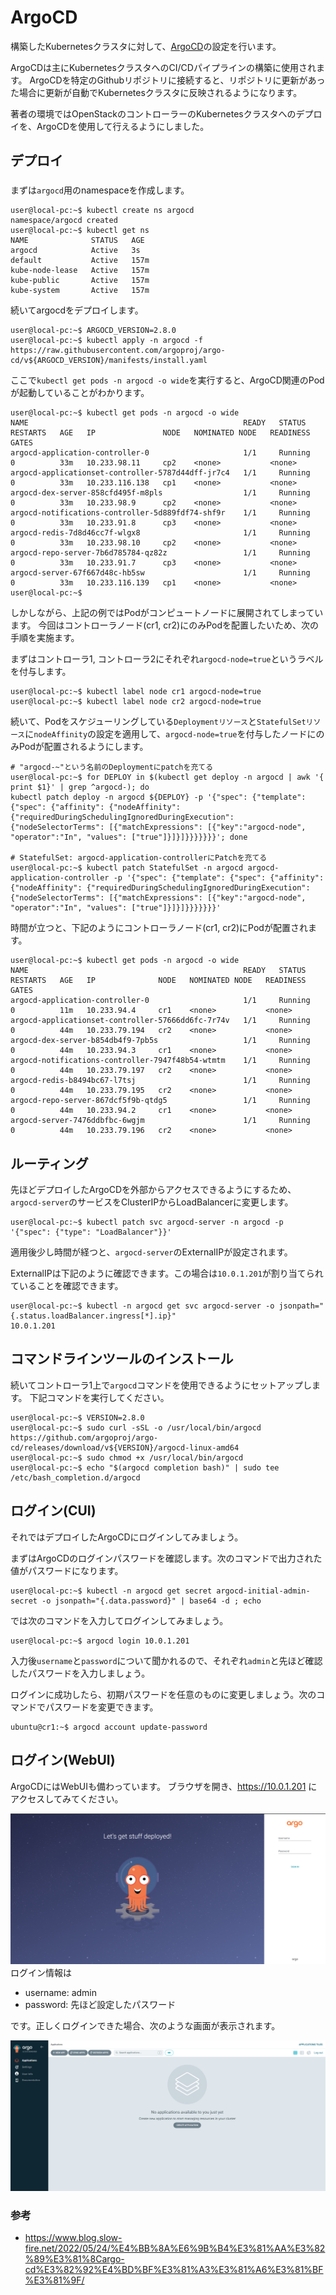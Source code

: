 # ArgoCD
構築したKubernetesクラスタに対して、[ArgoCD](https://argo-cd.readthedocs.io/en/stable/)の設定を行います。

ArgoCDは主にKubernetesクラスタへのCI/CDパイプラインの構築に使用されます。
ArgoCDを特定のGithubリポジトリに接続すると、リポジトリに更新があった場合に更新が自動でKubernetesクラスタに反映されるようになります。

著者の環境ではOpenStackのコントローラーのKubernetesクラスタへのデプロイを、ArgoCDを使用して行えるようにしました。


## デプロイ
### 
まずは`argocd`用のnamespaceを作成します。

```
user@local-pc:~$ kubectl create ns argocd
namespace/argocd created
user@local-pc:~$ kubectl get ns
NAME              STATUS   AGE
argocd            Active   3s
default           Active   157m
kube-node-lease   Active   157m
kube-public       Active   157m
kube-system       Active   157m
```

続いてargocdをデプロイします。
```
user@local-pc:~$ ARGOCD_VERSION=2.8.0
user@local-pc:~$ kubectl apply -n argocd -f https://raw.githubusercontent.com/argoproj/argo-cd/v${ARGOCD_VERSION}/manifests/install.yaml
```

ここで`kubectl get pods -n argocd -o wide`を実行すると、ArgoCD関連のPodが起動していることがわかります。

```
user@local-pc:~$ kubectl get pods -n argocd -o wide
NAME                                                READY   STATUS    RESTARTS   AGE   IP               NODE   NOMINATED NODE   READINESS GATES
argocd-application-controller-0                     1/1     Running   0          33m   10.233.98.11     cp2    <none>           <none>
argocd-applicationset-controller-5787d44dff-jr7c4   1/1     Running   0          33m   10.233.116.138   cp1    <none>           <none>
argocd-dex-server-858cfd495f-m8pls                  1/1     Running   0          33m   10.233.98.9      cp2    <none>           <none>
argocd-notifications-controller-5d889fdf74-shf9r    1/1     Running   0          33m   10.233.91.8      cp3    <none>           <none>
argocd-redis-7d8d46cc7f-wlgx8                       1/1     Running   0          33m   10.233.98.10     cp2    <none>           <none>
argocd-repo-server-7b6d785784-qz82z                 1/1     Running   0          33m   10.233.91.7      cp3    <none>           <none>
argocd-server-67f667d48c-hb5sw                      1/1     Running   0          33m   10.233.116.139   cp1    <none>           <none>
user@local-pc:~$ 
```

しかしながら、上記の例ではPodがコンピュートノードに展開されてしまっています。
今回はコントローラノード(cr1, cr2)にのみPodを配置したいため、次の手順を実施ます。

まずはコントローラ1, コントローラ2にそれぞれ`argocd-node=true`というラベルを付与します。
```
user@local-pc:~$ kubectl label node cr1 argocd-node=true
user@local-pc:~$ kubectl label node cr2 argocd-node=true
```

続いて、Podをスケジューリングしている`Deploymentリソース`と`StatefulSetリソース`に`nodeAffinity`の設定を適用して、`argocd-node=true`を付与したノードにのみPodが配置されるようにします。
```
# "argocd-~"という名前のDeploymentにpatchを充てる
user@local-pc:~$ for DEPLOY in $(kubectl get deploy -n argocd | awk '{
print $1}' | grep ^argocd-); do
kubectl patch deploy -n argocd ${DEPLOY} -p '{"spec": {"template": {"spec": {"affinity": {"nodeAffinity": {"requiredDuringSchedulingIgnoredDuringExecution": {"nodeSelectorTerms": [{"matchExpressions": [{"key":"argocd-node", "operator":"In", "values": ["true"]}]}]}}}}}}}'; done

# StatefulSet: argocd-application-controllerにPatchを充てる
user@local-pc:~$ kubectl patch StatefulSet -n argocd argocd-application-controller -p '{"spec": {"template": {"spec": {"affinity": {"nodeAffinity": {"requiredDuringSchedulingIgnoredDuringExecution": {"nodeSelectorTerms": [{"matchExpressions": [{"key":"argocd-node", "operator":"In", "values": ["true"]}]}]}}}}}}}'
```

時間が立つと、下記のようにコントローラノード(cr1, cr2)にPodが配置されます。
```
user@local-pc:~$ kubectl get pods -n argocd -o wide
NAME                                                READY   STATUS    RESTARTS   AGE   IP              NODE   NOMINATED NODE   READINESS GATES
argocd-application-controller-0                     1/1     Running   0          11m   10.233.94.4     cr1    <none>           <none>
argocd-applicationset-controller-57666dd6fc-7r74v   1/1     Running   0          44m   10.233.79.194   cr2    <none>           <none>
argocd-dex-server-b854db4f9-7pb5s                   1/1     Running   0          44m   10.233.94.3     cr1    <none>           <none>
argocd-notifications-controller-7947f48b54-wtmtm    1/1     Running   0          44m   10.233.79.197   cr2    <none>           <none>
argocd-redis-b8494bc67-l7tsj                        1/1     Running   0          44m   10.233.79.195   cr2    <none>           <none>
argocd-repo-server-867dcf5f9b-qtdg5                 1/1     Running   0          44m   10.233.94.2     cr1    <none>           <none>
argocd-server-7476ddbfbc-6wgjm                      1/1     Running   0          44m   10.233.79.196   cr2    <none>           <none>
```

## ルーティング
先ほどデプロイしたArgoCDを外部からアクセスできるようにするため、`argocd-server`のサービスをClusterIPからLoadBalancerに変更します。
```
user@local-pc:~$ kubectl patch svc argocd-server -n argocd -p '{"spec": {"type": "LoadBalancer"}}'
```

適用後少し時間が経つと、`argocd-server`のExternalIPが設定されます。

ExternalIPは下記のように確認できます。この場合は`10.0.1.201`が割り当てられていることを確認できます。
```
user@local-pc:~$ kubectl -n argocd get svc argocd-server -o jsonpath="{.status.loadBalancer.ingress[*].ip}"
10.0.1.201
```

## コマンドラインツールのインストール
続いてコントローラ1上で`argocd`コマンドを使用できるようにセットアップします。
下記コマンドを実行してください。
```
user@local-pc:~$ VERSION=2.8.0
user@local-pc:~$ sudo curl -sSL -o /usr/local/bin/argocd https://github.com/argoproj/argo-cd/releases/download/v${VERSION}/argocd-linux-amd64
user@local-pc:~$ sudo chmod +x /usr/local/bin/argocd
user@local-pc:~$ echo "$(argocd completion bash)" | sudo tee /etc/bash_completion.d/argocd
```

## ログイン(CUI)
それではデプロイしたArgoCDにログインしてみましょう。

まずはArgoCDのログインパスワードを確認します。次のコマンドで出力された値がパスワードになります。
```
user@local-pc:~$ kubectl -n argocd get secret argocd-initial-admin-secret -o jsonpath="{.data.password}" | base64 -d ; echo
```

では次のコマンドを入力してログインしてみましょう。

```
user@local-pc:~$ argocd login 10.0.1.201
```
入力後`username`と`password`について聞かれるので、それぞれ`admin`と先ほど確認したパスワードを入力しましょう。

ログインに成功したら、初期パスワードを任意のものに変更しましょう。次のコマンドでパスワードを変更できます。
```
ubuntu@cr1:~$ argocd account update-password
```

## ログイン(WebUI)
ArgoCDにはWebUIも備わっています。
ブラウザを開き、https://10.0.1.201 にアクセスしてみてください。

![ArgoCD_Login](../images/argocd-login.png)
ログイン情報は
 - username: admin
 - password: 先ほど設定したパスワード

です。正しくログインできた場合、次のような画面が表示されます。

![ArgoCD_WebUI](../images/argocd-ui.png)


### 参考
 - https://www.blog.slow-fire.net/2022/05/24/%E4%BB%8A%E6%9B%B4%E3%81%AA%E3%82%89%E3%81%8Cargo-cd%E3%82%92%E4%BD%BF%E3%81%A3%E3%81%A6%E3%81%BF%E3%81%9F/
